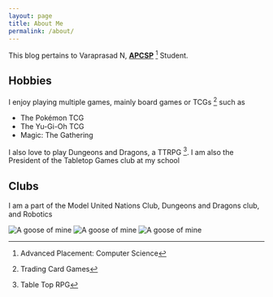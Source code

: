 ```yaml
---
layout: page
title: About Me
permalink: /about/
---
```


This blog pertains to Varaprasad N, **[APCSP](https://www.youtube.com/watch?v=dQw4w9WgXcQ)** [^1] Student.

## Hobbies
I enjoy playing multiple games, mainly board games or TCGs [^2] such as
- The Pokémon TCG
- The Yu-Gi-Oh TCG
- Magic: The Gathering

I also love to play Dungeons and Dragons, a TTRPG [^3]. I am also the President of the Tabletop Games club at my school

## Clubs
I am a part of the Model United Nations Club, Dungeons and Dragons club, and Robotics

![]({{site.baseurl}}/images/itsagoose.png "A goose of mine")
![]({{site.baseurl}}/images/nootnoot.jpg "A goose of mine")
![]({{site.baseurl}}/images/FOOTPOWDER2.png "A goose of mine")


[^1]: Advanced Placement: Computer Science
[^2]: Trading Card Games
[^3]: Table Top RPG

